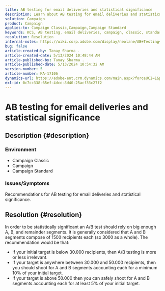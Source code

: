 ```yaml
---
title: AB testing for email deliveries and statistical significance
description: Learn about AB testing for email deliveries and statistical significance.
solution: Campaign
product: Campaign
applies-to: Campaign Classic,Campaign,Campaign Standard
keywords: KCS, AB testing, email deliveries, campaign, classic, standard
resolution: Resolution
internal-notes: https://wiki.corp.adobe.com/display/neolane/AB+Testing+for+Email+Deliveries
bug: false
article-created-by: Tanay Sharma .
article-created-date: 5/13/2024 10:48:44 AM
article-published-by: Tanay Sharma .
article-published-date: 5/13/2024 10:54:32 AM
version-number: 5
article-number: KA-17106
dynamics-url: https://adobe-ent.crm.dynamics.com/main.aspx?forceUCI=1&pagetype=entityrecord&etn=knowledgearticle&id=3f2ce659-1611-ef11-9f8a-6045bd02b206
exl-id: 0c7cc338-65ef-4dcc-8d40-25acf33c27f2
---
```

# AB testing for email deliveries and statistical significance

## Description {#description}


### Environment

- Campaign Classic
- Campaign
- Campaign Standard


### Issues/Symptoms

Recommendations for AB testing for email deliveries and statistical significance.


## Resolution {#resolution}


In order to be statistically significant an A/B test should rely on big enough A, B, and remainder segments. It is generally considered that A and B segments compose of 1500 recipients each (so 3000 as a whole). The recommendation would be that:

- If your initial target is below 30.000 recipients, then A/B testing is more or less irrelevant.
- If your target is anywhere between 30.000 and 50.000 recipients, then you should shoot for A and B segments accounting each for a minimum 10% of your initial target.
- If your target is above 50.000 then you can safely shoot for A and B segments accounting each for at least 5% of your initial target.
